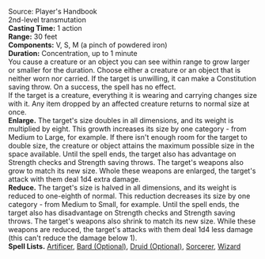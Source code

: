 Source: Player's Handbook  
2nd-level transmutation  
**Casting Time:** 1 action  
**Range:** 30 feet  
**Components:** V, S, M (a pinch of powdered iron)  
**Duration:** Concentration, up to 1 minute  
You cause a creature or an object you can see within range to grow larger or smaller for the duration. Choose either a creature or an object that is neither worn nor carried. If the target is unwilling, it can make a Constitution saving throw. On a success, the spell has no effect.  
If the target is a creature, everything it is wearing and carrying changes size with it. Any item dropped by an affected creature returns to normal size at once.  
**Enlarge.** The target's size doubles in all dimensions, and its weight is multiplied by eight. This growth increases its size by one category - from Medium to Large, for example. If there isn't enough room for the target to double size, the creature or object attains the maximum possible size in the space available. Until the spell ends, the target also has advantage on Strength checks and Strength saving throws. The target's weapons also grow to match its new size. Whole these weapons are enlarged, the target's attack with them deal 1d4 extra damage.  
**Reduce.** The target's size is halved in all dimensions, and its weight is reduced to one-eighth of normal. This reduction decreases its size by one category - from Medium to Small, for example. Until the spell ends, the target also has disadvantage on Strength checks and Strength saving throws. The target's weapons also shrink to match its new size. While these weapons are reduced, the target's attacks with them deal 1d4 less damage (this can't reduce the damage below 1).  
**Spell Lists.** [Artificer](../Spell%20Lists/Artificer%20Spell%20List.md), [Bard (Optional)](../Spell%20Lists/Bard%20Spell%20List.md), [Druid (Optional)](../Spell%20Lists/Druid%20Spell%20List.md), [Sorcerer](../Spell%20Lists/Sorcerer%20Spell%20List.md), [Wizard](../Spell%20Lists/Wizard%20Spell%20List.md)
